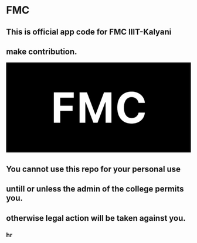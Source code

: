 # FMC

## This is official app code for FMC IIIT-Kalyani 
## make contribution.
![Alt text](images/Component.png?raw=true "All Done")

## You cannot use this repo for your personal use
## untill or unless the admin of the college permits you.
## otherwise  legal action will be taken against you.
### hr
